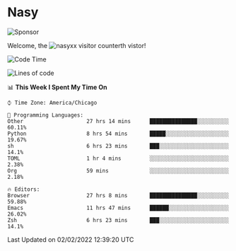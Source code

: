 # Nasy

<!--
<p align="center">
<img height="200" src="https://github-readme-stats.vercel.app/api?username=nasyxx&count_private=true&show_icons=true&theme=dracula&include_all_commits=true"/>
<img height="200" src="https://github-readme-stats.vercel.app/api/top-langs/?username=nasyxx&theme=dracula&hide=html,jupyter+notebook&count_private=true&show_icons=true"/>
</p>

  
----------------
-->

![Sponsor](https://img.shields.io/static/v1.svg?label=Sponsor&message=%E2%9D%A4&logo=GitHub&style=flat&color=pink)
 
Welcome, the ![nasyxx visitor counter](https://count.getloli.com/get/@nasyxx?theme=rule34)th vistor!
 
<!--START_SECTION:waka-->
![Code Time](http://img.shields.io/badge/Code%20Time-1%2C840%20hrs%2040%20mins-blue)

![Lines of code](https://img.shields.io/badge/From%20Hello%20World%20I%27ve%20Written-5%20Million%20lines%20of%20code-blue)

📊 **This Week I Spent My Time On** 

```text
⌚︎ Time Zone: America/Chicago

💬 Programming Languages: 
Other                    27 hrs 14 mins      ███████████████░░░░░░░░░░   60.11% 
Python                   8 hrs 54 mins       █████░░░░░░░░░░░░░░░░░░░░   19.67% 
sh                       6 hrs 23 mins       ███░░░░░░░░░░░░░░░░░░░░░░   14.1% 
TOML                     1 hr 4 mins         ░░░░░░░░░░░░░░░░░░░░░░░░░   2.38% 
Org                      59 mins             ░░░░░░░░░░░░░░░░░░░░░░░░░   2.18%

🔥 Editors: 
Browser                  27 hrs 8 mins       ███████████████░░░░░░░░░░   59.88% 
Emacs                    11 hrs 47 mins      ██████░░░░░░░░░░░░░░░░░░░   26.02% 
Zsh                      6 hrs 23 mins       ███░░░░░░░░░░░░░░░░░░░░░░   14.1%

```


 Last Updated on 02/02/2022 12:39:20 UTC
<!--END_SECTION:waka-->

<!-- ![visitors](https://visitor-badge.laobi.icu/badge?page_id=nasyxx.nasyxx) -->
